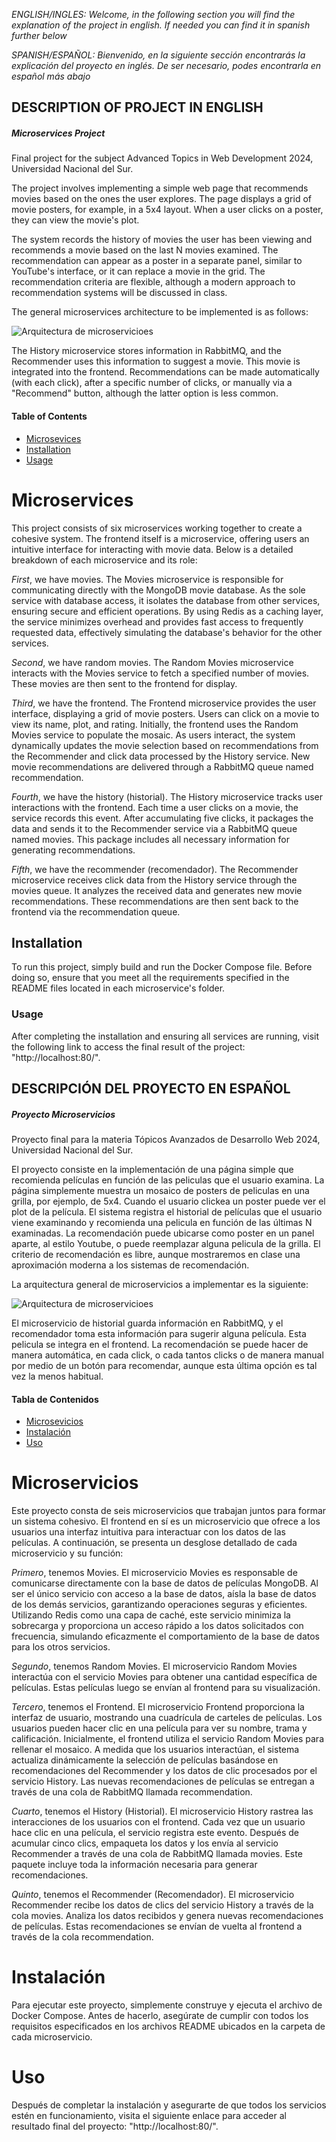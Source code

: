 *ENGLISH/INGLES: Welcome, in the following section you will find the explanation of the project in english. If needed you can find it in spanish further below*

*SPANISH/ESPAÑOL: Bienvenido, en la siguiente sección encontrarás la explicación del proyecto en inglés. De ser necesario, podes encontrarla en español más abajo*

## DESCRIPTION OF PROJECT IN ENGLISH ##

##### Microservices Project 
Final project for the subject Advanced Topics in Web Development 2024, Universidad Nacional del Sur.

The project involves implementing a simple web page that recommends movies based on the ones the user explores. The page displays a grid of movie posters, for example, in a 5x4 layout. When a user clicks on a poster, they can view the movie's plot.

The system records the history of movies the user has been viewing and recommends a movie based on the last N movies examined. The recommendation can appear as a poster in a separate panel, similar to YouTube's interface, or it can replace a movie in the grid. The recommendation criteria are flexible, although a modern approach to recommendation systems will be discussed in class.

The general microservices architecture to be implemented is as follows:

![Arquitectura de microservicioes](assets/arquitectura.png)

The History microservice stores information in RabbitMQ, and the Recommender uses this information to suggest a movie. This movie is integrated into the frontend. Recommendations can be made automatically (with each click), after a specific number of clicks, or manually via a "Recommend" button, although the latter option is less common.

#### Table of Contents
- [Microsevices](#microservices)
- [Installation](#installation)
- [Usage](#usage)

# Microservices
This project consists of six microservices working together to create a cohesive system. The frontend itself is a microservice, offering users an intuitive interface for interacting with movie data. Below is a detailed breakdown of each microservice and its role:

*First*, we have movies. 
The Movies microservice is responsible for communicating directly with the MongoDB movie database. As the sole service with database access, it isolates the database from other services, ensuring secure and efficient operations. By using Redis as a caching layer, the service minimizes overhead and provides fast access to frequently requested data, effectively simulating the database's behavior for the other services.

*Second*, we have random movies. 
The Random Movies microservice interacts with the Movies service to fetch a specified number of movies. These movies are then sent to the frontend for display. 

*Third*, we have the frontend. 
The Frontend microservice provides the user interface, displaying a grid of movie posters. Users can click on a movie to view its name, plot, and rating. Initially, the frontend uses the Random Movies service to populate the mosaic. As users interact, the system dynamically updates the movie selection based on recommendations from the Recommender and click data processed by the History service. New movie recommendations are delivered through a RabbitMQ queue named recommendation.

*Fourth*, we have the history (historial). 
The History microservice tracks user interactions with the frontend. Each time a user clicks on a movie, the service records this event. After accumulating five clicks, it packages the data and sends it to the Recommender service via a RabbitMQ queue named movies. This package includes all necessary information for generating recommendations.

*Fifth*, we have the recommender (recomendador). 
The Recommender microservice receives click data from the History service through the movies queue. It analyzes the received data and generates new movie recommendations. These recommendations are then sent back to the frontend via the recommendation queue.

## Installation
To run this project, simply build and run the Docker Compose file. Before doing so, ensure that you meet all the requirements specified in the README files located in each microservice's folder.

### Usage
After completing the installation and ensuring all services are running, visit the following link to access the final result of the project: "http://localhost:80/".



## DESCRIPCIÓN DEL PROYECTO EN ESPAÑOL ##

##### Proyecto Microservicios
Proyecto final para la materia Tópicos Avanzados de Desarrollo Web 2024, Universidad Nacional del Sur.

El proyecto consiste en la implementación de una página simple que recomienda películas en función de las peliculas que el usuario examina. La página simplemente muestra un mosaico de posters de peliculas en una grilla, por ejemplo, de 5x4. Cuando el usuario clickea un poster puede ver el plot de la película. 
El sistema registra el historial de películas que el usuario viene examinando y recomienda una pelicula en función de las últimas N examinadas. La recomendación puede ubicarse como poster en un panel aparte, al estilo Youtube, o puede reemplazar alguna pelicula de la grilla. El criterio de recomendación es libre, aunque mostraremos en clase una aproximación moderna a los sistemas de recomendación. 

La arquitectura general de microservicios a implementar es la siguiente:

![Arquitectura de microservicioes](assets/arquitectura.png)

El microservicio de historial guarda información en RabbitMQ, y el recomendador toma esta información para sugerir alguna película. Esta pelicula se integra en el frontend. La recomendación se puede hacer de manera automática, en cada click, o cada tantos clicks o de manera manual por medio de un botón para recomendar, aunque esta última opción es tal vez la menos habitual. 

#### Tabla de Contenidos
- [Microsevicios](#microservicios)
- [Instalación](#instalacion)
- [Uso](#uso)

# Microservicios
Este proyecto consta de seis microservicios que trabajan juntos para formar un sistema cohesivo. El frontend en sí es un microservicio que ofrece a los usuarios una interfaz intuitiva para interactuar con los datos de las películas. A continuación, se presenta un desglose detallado de cada microservicio y su función:

*Primero*, tenemos Movies.
El microservicio Movies es responsable de comunicarse directamente con la base de datos de películas MongoDB. Al ser el único servicio con acceso a la base de datos, aísla la base de datos de los demás servicios, garantizando operaciones seguras y eficientes. Utilizando Redis como una capa de caché, este servicio minimiza la sobrecarga y proporciona un acceso rápido a los datos solicitados con frecuencia, simulando eficazmente el comportamiento de la base de datos para los otros servicios.

*Segundo*, tenemos Random Movies.
El microservicio Random Movies interactúa con el servicio Movies para obtener una cantidad específica de películas. Estas películas luego se envían al frontend para su visualización.

*Tercero*, tenemos el Frontend.
El microservicio Frontend proporciona la interfaz de usuario, mostrando una cuadrícula de carteles de películas. Los usuarios pueden hacer clic en una película para ver su nombre, trama y calificación. Inicialmente, el frontend utiliza el servicio Random Movies para rellenar el mosaico. A medida que los usuarios interactúan, el sistema actualiza dinámicamente la selección de películas basándose en recomendaciones del Recommender y los datos de clic procesados por el servicio History. Las nuevas recomendaciones de películas se entregan a través de una cola de RabbitMQ llamada recommendation.

*Cuarto*, tenemos el History (Historial).
El microservicio History rastrea las interacciones de los usuarios con el frontend. Cada vez que un usuario hace clic en una película, el servicio registra este evento. Después de acumular cinco clics, empaqueta los datos y los envía al servicio Recommender a través de una cola de RabbitMQ llamada movies. Este paquete incluye toda la información necesaria para generar recomendaciones.

*Quinto*, tenemos el Recommender (Recomendador).
El microservicio Recommender recibe los datos de clics del servicio History a través de la cola movies. Analiza los datos recibidos y genera nuevas recomendaciones de películas. Estas recomendaciones se envían de vuelta al frontend a través de la cola recommendation.

# Instalación
Para ejecutar este proyecto, simplemente construye y ejecuta el archivo de Docker Compose. Antes de hacerlo, asegúrate de cumplir con todos los requisitos especificados en los archivos README ubicados en la carpeta de cada microservicio.

# Uso
Después de completar la instalación y asegurarte de que todos los servicios estén en funcionamiento, visita el siguiente enlace para acceder al resultado final del proyecto: "http://localhost:80/".